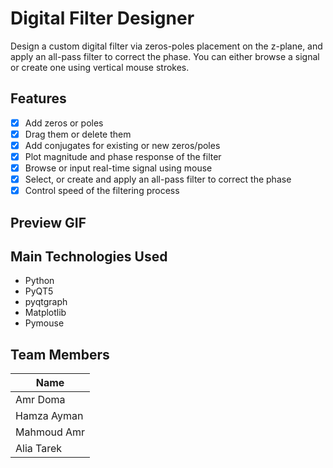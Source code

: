 # Digital Filter Designer

Design a custom digital filter via zeros-poles placement on the z-plane, and apply an all-pass filter to correct the phase. You can either browse a signal or create one using vertical mouse strokes.

## Features

- [x] Add zeros or poles
- [x] Drag them or delete them
- [x] Add conjugates for existing or new zeros/poles
- [x] Plot magnitude and phase response of the filter
- [x] Browse or input real-time signal using mouse
- [x] Select, or create and apply an all-pass filter to correct the phase
- [x] Control speed of the filtering process

## Preview GIF


## Main Technologies Used

- Python
- PyQT5
- pyqtgraph
- Matplotlib
- Pymouse

## Team Members

| Name |
| --- |
| Amr Doma |
| Hamza Ayman |
| Mahmoud Amr |
| Alia Tarek|
